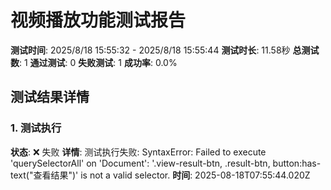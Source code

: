 # 视频播放功能测试报告

**测试时间**: 2025/8/18 15:55:32 - 2025/8/18 15:55:44
**测试时长**: 11.58秒
**总测试数**: 1
**通过测试**: 0
**失败测试**: 1
**成功率**: 0.0%

## 测试结果详情

### 1. 测试执行
**状态**: ❌ 失败
**详情**: 测试执行失败: SyntaxError: Failed to execute 'querySelectorAll' on 'Document': '.view-result-btn, .result-btn, button:has-text("查看结果")' is not a valid selector.
**时间**: 2025-08-18T07:55:44.020Z

